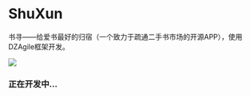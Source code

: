 # ShuXun
书寻——给爱书最好的归宿（一个致力于疏通二手书市场的开源APP），使用DZAgile框架开发。

![](https://github.com/decadezuo/DZAgile/blob/master/doc/app_splash.png)



### 正在开发中...